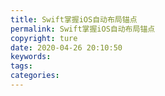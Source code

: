 ```yaml
---
title: Swift掌握iOS自动布局锚点
permalink: Swift掌握iOS自动布局锚点
copyright: ture
date: 2020-04-26 20:10:50
keywords:
tags:
categories:
---
```

